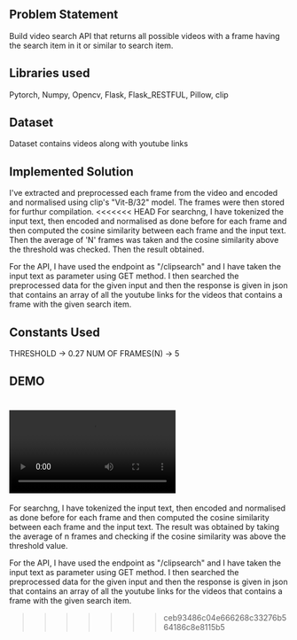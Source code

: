 ## Problem Statement
Build video search API that returns all possible videos with a frame having the search
item in it or similar to search item.

## Libraries used
Pytorch, Numpy, Opencv, Flask, Flask_RESTFUL, Pillow, clip

## Dataset
Dataset contains videos along with youtube links

## Implemented Solution
I've extracted and preprocessed each frame from the video and encoded and normalised using clip's "Vit-B/32" model. The frames were then stored for furthur compilation.
<<<<<<< HEAD
For searchng, I have tokenized the input text, then encoded and normalised as done before for each frame and then computed the cosine similarity between each frame and the input text. Then the average of 'N' frames was taken and the cosine similarity above the threshold was checked. Then the result obtained.

For the API, I have used the endpoint as "/clipsearch" and I have taken the input text as parameter using GET method. I then searched the preprocessed data for the given input and then the response is given in json that contains an array of all the youtube links for the videos that contains a frame with the given search item.

## Constants Used
THRESHOLD -> 0.27
NUM OF FRAMES(N) -> 5

## DEMO

![Demo](./demo/demo.mp4)
=======
For searchng, I have tokenized the input text, then encoded and normalised as done before for each frame and then computed the cosine similarity between each frame and the input text. The result was obtained by taking the average of n frames and checking if the cosine similarity was above the threshold value.

For the API, I have used the endpoint as "/clipsearch" and I have taken the input text as parameter using GET method. I then searched the preprocessed data for the given input and then the response is given in json that contains an array of all the youtube links for the videos that contains a frame with the given search item.
>>>>>>> ceb93486c04e666268c33276b564186c8e8115b5
